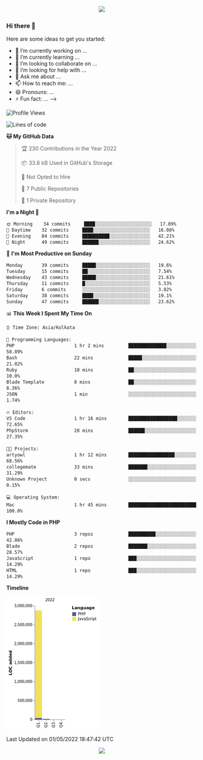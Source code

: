 <p align="center">
  <img src="https://github-profile-trophy.vercel.app/?username=jlmasi&theme=onedark&margin-w=5&column=7" />
</p>

### Hi there 👋

Here are some ideas to get you started:

- 🔭 I’m currently working on ...
- 🌱 I’m currently learning ...
- 👯 I’m looking to collaborate on ...
- 🤔 I’m looking for help with ...
- 💬 Ask me about ...
- 📫 How to reach me: ...
- 😄 Pronouns: ...
- ⚡ Fun fact: ...
-->





<!--START_SECTION:waka-->
![Profile Views](http://img.shields.io/badge/Profile%20Views-0-blue)

![Lines of code](https://img.shields.io/badge/From%20Hello%20World%20I%27ve%20Written-3%20Million%20lines%20of%20code-blue)

**🐱 My GitHub Data** 

> 🏆 230 Contributions in the Year 2022
 > 
> 📦 33.8 kB Used in GitHub's Storage 
 > 
> 🚫 Not Opted to Hire
 > 
> 📜 7 Public Repositories 
 > 
> 🔑 1 Private Repository 
 > 
**I'm a Night 🦉** 

```text
🌞 Morning    34 commits     ████░░░░░░░░░░░░░░░░░░░░░   17.09% 
🌆 Daytime    32 commits     ████░░░░░░░░░░░░░░░░░░░░░   16.08% 
🌃 Evening    84 commits     ██████████░░░░░░░░░░░░░░░   42.21% 
🌙 Night      49 commits     ██████░░░░░░░░░░░░░░░░░░░   24.62%

```
📅 **I'm Most Productive on Sunday** 

```text
Monday       39 commits     █████░░░░░░░░░░░░░░░░░░░░   19.6% 
Tuesday      15 commits     ██░░░░░░░░░░░░░░░░░░░░░░░   7.54% 
Wednesday    43 commits     █████░░░░░░░░░░░░░░░░░░░░   21.61% 
Thursday     11 commits     █░░░░░░░░░░░░░░░░░░░░░░░░   5.53% 
Friday       6 commits      ░░░░░░░░░░░░░░░░░░░░░░░░░   3.02% 
Saturday     38 commits     ████░░░░░░░░░░░░░░░░░░░░░   19.1% 
Sunday       47 commits     ██████░░░░░░░░░░░░░░░░░░░   23.62%

```


📊 **This Week I Spent My Time On** 

```text
⌚︎ Time Zone: Asia/Kolkata

💬 Programming Languages: 
PHP                      1 hr 2 mins         ██████████████░░░░░░░░░░░   58.89% 
Bash                     22 mins             █████░░░░░░░░░░░░░░░░░░░░   21.02% 
Ruby                     10 mins             ██░░░░░░░░░░░░░░░░░░░░░░░   10.0% 
Blade Template           8 mins              ██░░░░░░░░░░░░░░░░░░░░░░░   8.36% 
JSON                     1 min               ░░░░░░░░░░░░░░░░░░░░░░░░░   1.74%

🔥 Editors: 
VS Code                  1 hr 16 mins        ██████████████████░░░░░░░   72.65% 
PhpStorm                 28 mins             ██████░░░░░░░░░░░░░░░░░░░   27.35%

🐱‍💻 Projects: 
artyowl                  1 hr 12 mins        █████████████████░░░░░░░░   68.56% 
collegemate              33 mins             ███████░░░░░░░░░░░░░░░░░░   31.29% 
Unknown Project          0 secs              ░░░░░░░░░░░░░░░░░░░░░░░░░   0.15%

💻 Operating System: 
Mac                      1 hr 45 mins        █████████████████████████   100.0%

```

**I Mostly Code in PHP** 

```text
PHP                      3 repos             ██████████░░░░░░░░░░░░░░░   42.86% 
Blade                    2 repos             ███████░░░░░░░░░░░░░░░░░░   28.57% 
JavaScript               1 repo              ███░░░░░░░░░░░░░░░░░░░░░░   14.29% 
HTML                     1 repo              ███░░░░░░░░░░░░░░░░░░░░░░   14.29%

```


**Timeline**

![Chart not found](https://raw.githubusercontent.com/jlmasi/jlmasi/main/charts/bar_graph.png) 


 Last Updated on 01/05/2022 18:47:42 UTC
<!--END_SECTION:waka-->

<p align="center">
  <img src="https://capsule-render.vercel.app/api?type=waving&color=gradient&height=60&section=footer"/>
</p>
